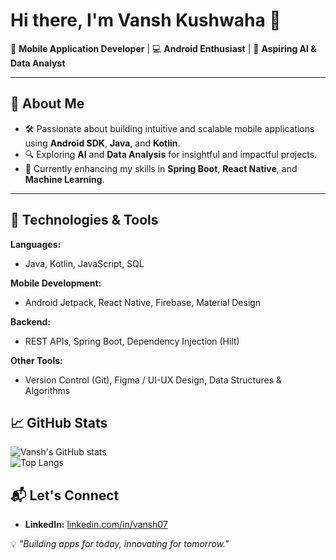 # Hi there, I'm Vansh Kushwaha 👋  

🚀 **Mobile Application Developer** | 💻 **Android Enthusiast** | 🌟 **Aspiring AI & Data Analyst**  

---

## 🌟 About Me  
- 🛠️ Passionate about building intuitive and scalable mobile applications using **Android SDK**, **Java**, and **Kotlin**.  
- 🔍 Exploring **AI** and **Data Analysis** for insightful and impactful projects.  
- 🌱 Currently enhancing my skills in **Spring Boot**, **React Native**, and **Machine Learning**.  

---

## 🔧 Technologies & Tools  
**Languages:**  
- Java, Kotlin, JavaScript, SQL  

**Mobile Development:**  
- Android Jetpack, React Native, Firebase, Material Design  

**Backend:**  
- REST APIs, Spring Boot, Dependency Injection (Hilt)  

**Other Tools:**  
- Version Control (Git), Figma / UI-UX Design, Data Structures & Algorithms

## 📈 GitHub Stats  
![Vansh's GitHub stats](https://github-readme-stats.vercel.app/api?username=thecodesmith404&show_icons=true&theme=radical)  
![Top Langs](https://github-readme-stats.vercel.app/api/top-langs/?username=thecodesmith404&layout=compact&theme=radical)  


## 📬 Let's Connect  
- **LinkedIn:** [linkedin.com/in/vansh07](https://linkedin.com/in/vansh07)  

💡 _"Building apps for today, innovating for tomorrow."_  
